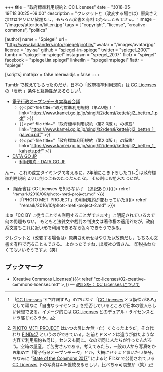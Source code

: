 +++
title = "政府標準利用規約と CC Licenses"
date = "2018-05-19T18:30:25+09:00"
description = "クレジットと（改変する場合は）原典さえ示せばやりたい放題だし，もちろん文書を有料で売ることもできる。"
image = "/images/attention/kitten.jpg"
tags        = [ "copyright", "license", "creative-commons", "politics" ]

[author]
  name      = "Spiegel"
  url       = "http://www.baldanders.info/spiegel/profile/"
  avatar    = "/images/avatar.jpg"
  license   = "by-sa"
  github    = "spiegel-im-spiegel"
  twitter   = "spiegel_2007"
  tumblr    = "spiegel-im-spiegel"
  instagram = "spiegel_2007"
  flickr    = "spiegel"
  facebook  = "spiegel.im.spiegel"
  linkedin  = "spiegelimspiegel"
  flattr    = "spiegel"

[scripts]
  mathjax = false
  mermaidjs = false
+++

Tumblr で教えてもらったのだが，日本の「政府標準利用規約」は [CC Licenses] の「表示 <i class="fab fa-creative-commons-by"></i>」条件と互換性があるらしい[^lcs1]。

[^lcs1]: 「[CC Licenses] 下で許諾する」のではなく「[CC Licenses] と互換性がある」として頑なに「自由なライセンス」を拒否しているところが日本の役人らしい発想である。イメージ的には [CC Licenses] とのデュアル・ライセンスという感じだろうか。

- [電子行政オープンデータ実務者会議](https://www.kantei.go.jp/jp/singi/it2/densi/)
    - {{< pdf-file title="政府標準利用規約（第2.0版 ）" link="https://www.kantei.go.jp/jp/singi/it2/densi/kettei/gl2_betten_1.pdf" >}}
    - {{< pdf-file title="「政府標準利用規約（第2.0版 ）」の概要" link="https://www.kantei.go.jp/jp/singi/it2/densi/kettei/gl2_betten_1_gaiyou.pdf" >}}
    - {{< pdf-file title="「政府標準利用規約（第2.0版 ）」の解説" link="https://www.kantei.go.jp/jp/singi/it2/densi/kettei/gl2_betten_1_kaisetu.pdf" >}}
- [DATA GO JP](http://www.data.go.jp/) 
    - [利用規約 - DATA GO JP](http://www.data.go.jp/terms-of-use/terms-of-use/)

んー。
これの成立タイミングで考えるに，2年前にこき下ろしたコレ[^pmp1] は政府標準利用規約 2.0 に則ったものだったんだな。
その割にお粗末だったが。

[^pmp1]: [PHOTO METI PROJECT](https://photo.kankouyohou.com/) はいつの間にか無（亡）くなったようだ。その代わり [FIND/47](https://find47.jp/ "FIND/47 - The all-new photometi") というのができている。名前とドメインは違うが似たような内容で利用規約も同じ。センスも同じ。なので同じ人たちが作ったんだろう。空箱の量産，ご苦労さんである。考えてみたら，一般の人から写真をかき集めて「電子行政オープンデータ」とか，大概にせぇよと言いたい気分。ちなみに “[State of the Commons 2017](https://stateof.creativecommons.org/)” によると Flickr で公開されている [CC Licenses] 下の写真は4.15億枚あるらしい。比べちゃ可哀想か（笑）

- [経産省は CC Licenses を知らない？ （追記あり）]({{< relref "remark/2016/09/photo-meti-project.md" >}})
    - [「PHOTO METI PROJECT」の利用規約が変わっていた]({{< relref "remark/2016/10/photo-meti-project-2.md" >}})

まぁ「CC BY に従うことでも利用することができます」と明記されているので何の問題もない。
もともと法律文や裁判の判決文は著作権の適用外だが，政府系文書もこれに近い形で利用できるなら色々できそうである。

クレジットと（改変する場合は）原典さえ示せばやりたい放題だし，もちろん文書を有料で売ることもできる。
よかったですね，出版社の皆さん。
印税払わなくてもいいそうですよ（笑）

## ブックマーク

- [Creative Commons Licenses]({{< relref "cc-licenses/02-creative-commons-licenses.md" >}}) — [改訂3版： CC Licenses について](/cc-licenses/)

[CC Licenses]: https://creativecommons.org/licenses/ "ライセンスについて - Creative Commons"
